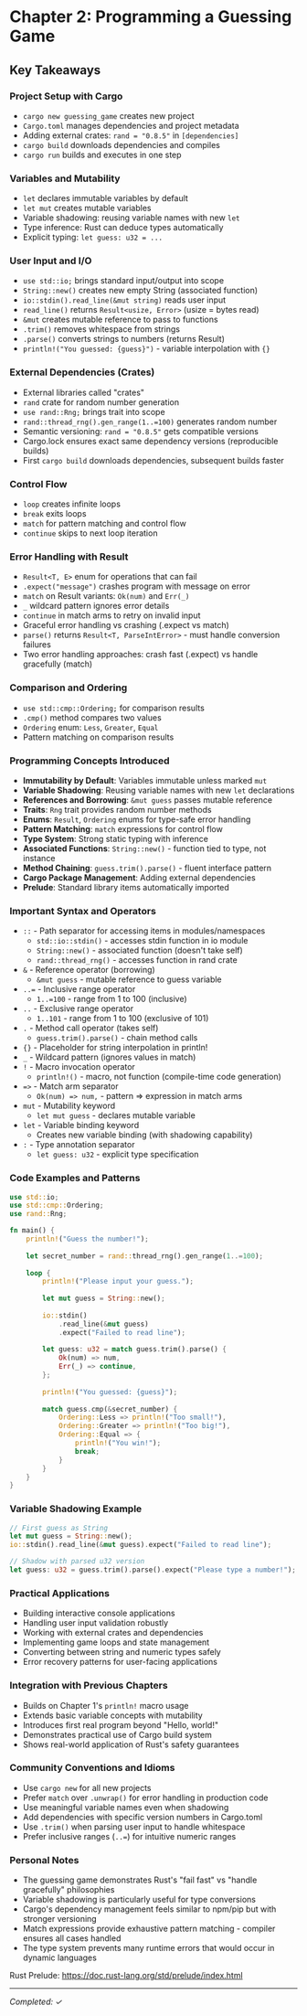 # Chapter 2: Programming a Guessing Game

## Key Takeaways

### Project Setup with Cargo
- `cargo new guessing_game` creates new project
- `Cargo.toml` manages dependencies and project metadata
- Adding external crates: `rand = "0.8.5"` in `[dependencies]`
- `cargo build` downloads dependencies and compiles
- `cargo run` builds and executes in one step

### Variables and Mutability
- `let` declares immutable variables by default
- `let mut` creates mutable variables
- Variable shadowing: reusing variable names with new `let`
- Type inference: Rust can deduce types automatically
- Explicit typing: `let guess: u32 = ...`

### User Input and I/O
- `use std::io;` brings standard input/output into scope
- `String::new()` creates new empty String (associated function)
- `io::stdin().read_line(&mut string)` reads user input
- `read_line()` returns `Result<usize, Error>` (usize = bytes read)
- `&mut` creates mutable reference to pass to functions
- `.trim()` removes whitespace from strings
- `.parse()` converts strings to numbers (returns Result)
- `println!("You guessed: {guess}")` - variable interpolation with `{}`

### External Dependencies (Crates)
- External libraries called "crates"
- `rand` crate for random number generation
- `use rand::Rng;` brings trait into scope
- `rand::thread_rng().gen_range(1..=100)` generates random number
- Semantic versioning: `rand = "0.8.5"` gets compatible versions
- Cargo.lock ensures exact same dependency versions (reproducible builds)
- First `cargo build` downloads dependencies, subsequent builds faster

### Control Flow
- `loop` creates infinite loops
- `break` exits loops
- `match` for pattern matching and control flow
- `continue` skips to next loop iteration

### Error Handling with Result
- `Result<T, E>` enum for operations that can fail
- `.expect("message")` crashes program with message on error
- `match` on Result variants: `Ok(num)` and `Err(_)`
- `_` wildcard pattern ignores error details
- `continue` in match arms to retry on invalid input
- Graceful error handling vs crashing (.expect vs match)
- `parse()` returns `Result<T, ParseIntError>` - must handle conversion failures
- Two error handling approaches: crash fast (.expect) vs handle gracefully (match)

### Comparison and Ordering
- `use std::cmp::Ordering;` for comparison results
- `.cmp()` method compares two values
- `Ordering` enum: `Less`, `Greater`, `Equal`
- Pattern matching on comparison results

### Programming Concepts Introduced
- **Immutability by Default**: Variables immutable unless marked `mut`
- **Variable Shadowing**: Reusing variable names with new `let` declarations
- **References and Borrowing**: `&mut guess` passes mutable reference
- **Traits**: `Rng` trait provides random number methods
- **Enums**: `Result`, `Ordering` enums for type-safe error handling
- **Pattern Matching**: `match` expressions for control flow
- **Type System**: Strong static typing with inference
- **Associated Functions**: `String::new()` - function tied to type, not instance
- **Method Chaining**: `guess.trim().parse()` - fluent interface pattern
- **Cargo Package Management**: Adding external dependencies
- **Prelude**: Standard library items automatically imported

### Important Syntax and Operators
- `::` - Path separator for accessing items in modules/namespaces
  - `std::io::stdin()` - accesses stdin function in io module
  - `String::new()` - associated function (doesn't take self)
  - `rand::thread_rng()` - accesses function in rand crate
- `&` - Reference operator (borrowing)
  - `&mut guess` - mutable reference to guess variable
- `..=` - Inclusive range operator
  - `1..=100` - range from 1 to 100 (inclusive)
- `..` - Exclusive range operator
  - `1..101` - range from 1 to 100 (exclusive of 101)
- `.` - Method call operator (takes self)
  - `guess.trim().parse()` - chain method calls
- `{}` - Placeholder for string interpolation in println!
- `_` - Wildcard pattern (ignores values in match)
- `!` - Macro invocation operator
  - `println!()` - macro, not function (compile-time code generation)
- `=>` - Match arm separator
  - `Ok(num) => num,` - pattern => expression in match arms
- `mut` - Mutability keyword
  - `let mut guess` - declares mutable variable
- `let` - Variable binding keyword
  - Creates new variable binding (with shadowing capability)
- `:` - Type annotation separator
  - `let guess: u32` - explicit type specification

### Code Examples and Patterns
```rust
use std::io;
use std::cmp::Ordering;
use rand::Rng;

fn main() {
    println!("Guess the number!");
    
    let secret_number = rand::thread_rng().gen_range(1..=100);
    
    loop {
        println!("Please input your guess.");
        
        let mut guess = String::new();
        
        io::stdin()
            .read_line(&mut guess)
            .expect("Failed to read line");
            
        let guess: u32 = match guess.trim().parse() {
            Ok(num) => num,
            Err(_) => continue,
        };
        
        println!("You guessed: {guess}");
        
        match guess.cmp(&secret_number) {
            Ordering::Less => println!("Too small!"),
            Ordering::Greater => println!("Too big!"),
            Ordering::Equal => {
                println!("You win!");
                break;
            }
        }
    }
}
```

### Variable Shadowing Example
```rust
// First guess as String
let mut guess = String::new();
io::stdin().read_line(&mut guess).expect("Failed to read line");

// Shadow with parsed u32 version
let guess: u32 = guess.trim().parse().expect("Please type a number!");
```

### Practical Applications
- Building interactive console applications
- Handling user input validation robustly
- Working with external crates and dependencies
- Implementing game loops and state management
- Converting between string and numeric types safely
- Error recovery patterns for user-facing applications

### Integration with Previous Chapters  
- Builds on Chapter 1's `println!` macro usage
- Extends basic variable concepts with mutability
- Introduces first real program beyond "Hello, world!"
- Demonstrates practical use of Cargo build system
- Shows real-world application of Rust's safety guarantees

### Community Conventions and Idioms
- Use `cargo new` for all new projects
- Prefer `match` over `.unwrap()` for error handling in production code
- Use meaningful variable names even when shadowing
- Add dependencies with specific version numbers in Cargo.toml
- Use `.trim()` when parsing user input to handle whitespace
- Prefer inclusive ranges (`..=`) for intuitive numeric ranges

### Personal Notes
- The guessing game demonstrates Rust's "fail fast" vs "handle gracefully" philosophies
- Variable shadowing is particularly useful for type conversions
- Cargo's dependency management feels similar to npm/pip but with stronger versioning
- Match expressions provide exhaustive pattern matching - compiler ensures all cases handled
- The type system prevents many runtime errors that would occur in dynamic languages

Rust Prelude: https://doc.rust-lang.org/std/prelude/index.html

---
*Completed: ✓*